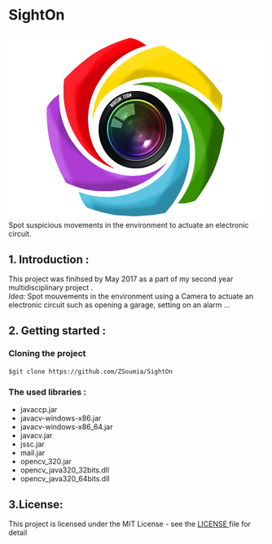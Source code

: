 # SightOn
![](https://github.com/ZSoumia/SightOn/blob/master/SightOnJava/src/FXML/Images/icone.png)
Spot suspicious movements in the environment to actuate an electronic circuit.


## 1. Introduction :
This project was finihsed by May 2017 as a part of my second year multidisciplinary project .<br>
*Idea:* Spot mouvements in the environment using a Camera to actuate an electronic circuit such as opening a garage, setting on an alarm ...

## 2. Getting started :
### Cloning the project 
~~~~  
$git clone https://github.com/ZSoumia/SightOn
~~~~
### The used libraries : 
- javaccp.jar
- javacv-windows-x86.jar
- javacv-windows-x86_64.jar
- javacv.jar
- jssc.jar
- mail.jar
- opencv_320.jar
- opencv_java320_32bits.dll
- opencv_java320_64bits.dll

## 3.License: 
This project is licensed under the MIT License - see the [LICENSE ](https://github.com/ZSoumia/SightOn/blob/master/LICENSE) file for detail

